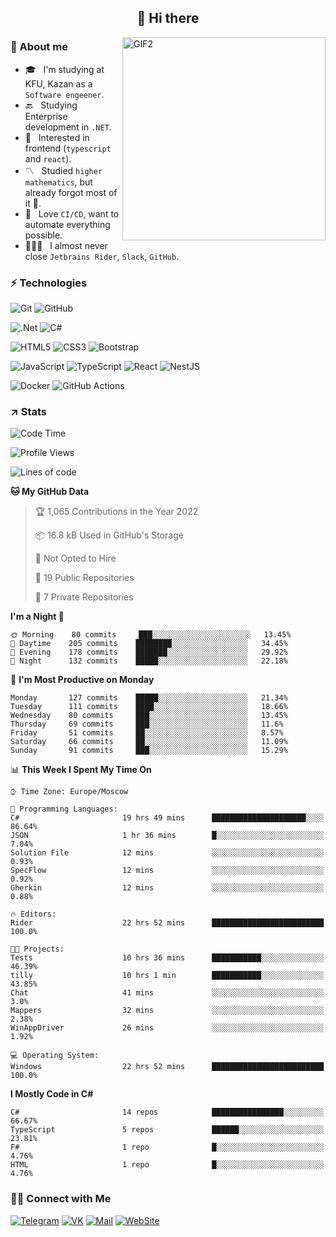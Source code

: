 <h2 align="center">👋 Hi there</h1>
<img align="right" alt="GIF2" src="https://user-images.githubusercontent.com/77479370/183249372-b46e9216-d622-4f3a-ad67-84b1a2c3049c.gif" width="325"/>


<h3>🧐 About me</h3>

- 🎓 &nbsp; I'm studying at KFU, Kazan as a `Software engeener`.
- 🔙 &nbsp; Studying Enterprise development in `.NET`.
- 💠 &nbsp; Interested in frontend (`typescript` and `react`).
- 〽️ &nbsp; Studied `higher mathematics`, but already forgot most of it 🤪.
- 💚 &nbsp; Love `CI/CD`, want to automate everything possible.
- 👨🏻‍💻 &nbsp; I almost never close `Jetbrains Rider`, `Slack`, `GitHub`. 


<h3>⚡ Technologies</h3>

![Git](https://img.shields.io/badge/git-%23F05033.svg?style=for-the-badge&logo=git&logoColor=white)
![GitHub](https://img.shields.io/badge/GitHub-100000?style=for-the-badge&logo=github&logoColor=white)

![.Net](https://img.shields.io/badge/.NET-5C2D91?style=for-the-badge&logo=.net&logoColor=white)
![C#](https://img.shields.io/badge/c%23-%23239120.svg?style=for-the-badge&logo=c-sharp&logoColor=white)

![HTML5](https://img.shields.io/badge/html5-%23E34F26.svg?style=for-the-badge&logo=html5&logoColor=white)
![CSS3](https://img.shields.io/badge/css3-%231572B6.svg?style=for-the-badge&logo=css3&logoColor=white)
![Bootstrap](https://img.shields.io/badge/Bootstrap-563D7C?style=for-the-badge&logo=bootstrap&logoColor=white)

![JavaScript](https://img.shields.io/badge/javascript-%23323330.svg?style=for-the-badge&logo=javascript&logoColor=%23F7DF1E)
![TypeScript](https://img.shields.io/badge/typescript-%23007ACC.svg?style=for-the-badge&logo=typescript&logoColor=white)
![React](https://img.shields.io/badge/react-%2320232a.svg?style=for-the-badge&logo=react&logoColor=%2361DAFB)
![NestJS](https://img.shields.io/badge/nestjs-E0234E?style=for-the-badge&logo=nestjs&logoColor=white)

![Docker](https://img.shields.io/badge/docker-%230db7ed.svg?style=for-the-badge&logo=docker&logoColor=white)
![GitHub Actions](https://img.shields.io/badge/github%20actions-%232671E5.svg?style=for-the-badge&logo=githubactions&logoColor=white)


<h3>↗️ Stats</h3>


<!--START_SECTION:waka-->
![Code Time](http://img.shields.io/badge/Code%20Time-547%20hrs%2035%20mins-blue)

![Profile Views](http://img.shields.io/badge/Profile%20Views-1-blue)

![Lines of code](https://img.shields.io/badge/From%20Hello%20World%20I%27ve%20Written-482%20Thousand%20lines%20of%20code-blue)

**🐱 My GitHub Data** 

> 🏆 1,065 Contributions in the Year 2022
 > 
> 📦 16.8 kB Used in GitHub's Storage 
 > 
> 🚫 Not Opted to Hire
 > 
> 📜 19 Public Repositories 
 > 
> 🔑 7 Private Repositories  
 > 
**I'm a Night 🦉** 

```text
🌞 Morning    80 commits     ███░░░░░░░░░░░░░░░░░░░░░░   13.45% 
🌆 Daytime    205 commits    ████████░░░░░░░░░░░░░░░░░   34.45% 
🌃 Evening    178 commits    ███████░░░░░░░░░░░░░░░░░░   29.92% 
🌙 Night      132 commits    █████░░░░░░░░░░░░░░░░░░░░   22.18%

```
📅 **I'm Most Productive on Monday** 

```text
Monday       127 commits    █████░░░░░░░░░░░░░░░░░░░░   21.34% 
Tuesday      111 commits    ████░░░░░░░░░░░░░░░░░░░░░   18.66% 
Wednesday    80 commits     ███░░░░░░░░░░░░░░░░░░░░░░   13.45% 
Thursday     69 commits     ███░░░░░░░░░░░░░░░░░░░░░░   11.6% 
Friday       51 commits     ██░░░░░░░░░░░░░░░░░░░░░░░   8.57% 
Saturday     66 commits     ██░░░░░░░░░░░░░░░░░░░░░░░   11.09% 
Sunday       91 commits     ███░░░░░░░░░░░░░░░░░░░░░░   15.29%

```


📊 **This Week I Spent My Time On** 

```text
⌚︎ Time Zone: Europe/Moscow

💬 Programming Languages: 
C#                       19 hrs 49 mins      █████████████████████░░░░   86.64% 
JSON                     1 hr 36 mins        █░░░░░░░░░░░░░░░░░░░░░░░░   7.04% 
Solution File            12 mins             ░░░░░░░░░░░░░░░░░░░░░░░░░   0.93% 
SpecFlow                 12 mins             ░░░░░░░░░░░░░░░░░░░░░░░░░   0.92% 
Gherkin                  12 mins             ░░░░░░░░░░░░░░░░░░░░░░░░░   0.88%

🔥 Editors: 
Rider                    22 hrs 52 mins      █████████████████████████   100.0%

🐱‍💻 Projects: 
Tests                    10 hrs 36 mins      ███████████░░░░░░░░░░░░░░   46.39% 
tilly                    10 hrs 1 min        ███████████░░░░░░░░░░░░░░   43.85% 
Chat                     41 mins             ░░░░░░░░░░░░░░░░░░░░░░░░░   3.0% 
Mappers                  32 mins             ░░░░░░░░░░░░░░░░░░░░░░░░░   2.38% 
WinAppDriver             26 mins             ░░░░░░░░░░░░░░░░░░░░░░░░░   1.92%

💻 Operating System: 
Windows                  22 hrs 52 mins      █████████████████████████   100.0%

```

**I Mostly Code in C#** 

```text
C#                       14 repos            ████████████████░░░░░░░░░   66.67% 
TypeScript               5 repos             ██████░░░░░░░░░░░░░░░░░░░   23.81% 
F#                       1 repo              █░░░░░░░░░░░░░░░░░░░░░░░░   4.76% 
HTML                     1 repo              █░░░░░░░░░░░░░░░░░░░░░░░░   4.76%

```



<!--END_SECTION:waka-->


<h3> 🤝🏻 Connect with Me </h3>

[![Telegram](https://img.shields.io/badge/Telegram-2CA5E0?style=for-the-badge&logo=telegram&logoColor=white)](https://t.me/ASLipatov)
[![VK](https://img.shields.io/badge/вконтакте-%232E87FB.svg?&style=for-the-badge&logo=vk&logoColor=white)](https://vk.com/lipatov.alexander)
[![Mail](https://img.shields.io/badge/Email-red?&style=for-the-badge&logo=Mail.Ru)](mailto:lipatov.work@bk.ru)
[![WebSite](https://img.shields.io/badge/-lipatovalexander.github.io-green?style=for-the-badge)](https://lipatovalexander.github.io)
